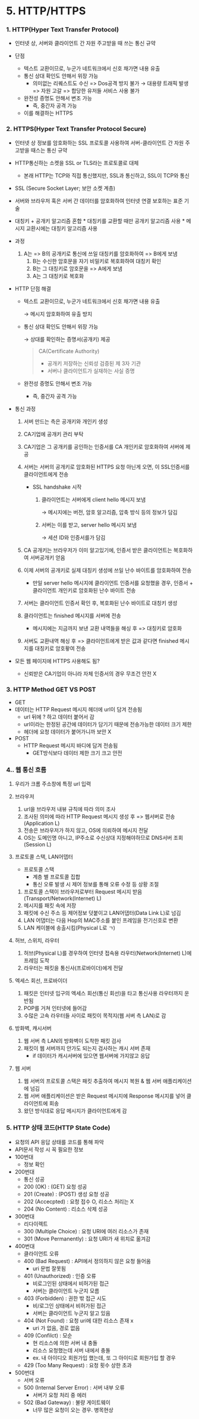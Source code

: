 # 5. HTTP/HTTPS



### 1. HTTP(Hyper Text Transfer Protocol)

* 인터넷 상, 서버와 클라이언트 간 자원 주고받을 때 쓰는 통신 규약

* 단점

  * 텍스트 교환이므로, 누군가 네트워크에서 신호 채가면 내용 유출
  * 통신 상대 확인도 안해서 위장 가능
    * 의미없는 리퀘스트도 수신 => Dos공격 방지 불가
      →   대용량 트래픽 발생 => 자원 고갈 => 합당한 유저들 서비스 사용 불가
  * 완전성 증명도 안해서 변조 가능
    * 즉, 중간자 공격 가능
  * 이를 해결하는 HTTPS

  

### 2. HTTPS(Hyper Text Transfer Protocol Secure)

* 인터넷 상 정보를 암호화하는 SSL 프로토콜 사용하여 서버-클라이언트 간 자원 주고받을 때스는 통신 규약

* HTTP통신하는 소켓을 SSL or TLS라는 프로토콜로 대체

  * 본래 HTTP는 TCP와 직접 통신했지만, SSL과 통신하고, SSL이 TCP와 통신

*  SSL (Secure Socket Layer; 보안 소켓 계층)

  * 서버와 브라우저 혹은 서버 간 데이터를 암호화하여 인터넷 연결 보호하는 표준 기술

  *  대칭키 + 공개키 알고리즘 혼합
    * 대칭키를 교환할 때만 공개키 알고리즘 사용
    * 메시지 교환시에는 대칭키 알고리즘 사용

  * 과정

    1. A는 => B의 공개키로 통신에 쓰일 대칭키를 암호화하여 => B에게 보냄
       1. B는 수신한 암호문을 자기 비밀키로 복호화하여 대칭키 확인
       2. B는 그 대칭키로 암호문을 => A에게 보냄
       3. A는 그 대칭키로 복호화

  * HTTP 단점 해결

    * 텍스트 교환이므로, 누군가 네트워크에서 신호 채가면 내용 유출

      →   메시지 암호화하여 유출 방지

    * 통신 상대 확인도 안해서 위장 가능

      →   상대를 확인하는 증명서(공개키) 제공

      >CA(Certificate Authority)
      >
      >- 공개키 저장하는 신뢰성 검증된 제 3자 기관
      >- 서버나 클라이언트가 실재하는 사실 증명

    * 완전성 증명도 안해서 변조 가능

      * 즉, 중간자 공격 가능

* 통신 과정

  1. 서버 만드는 측은 공개키와 개인키 생성

  2. CA기업에 공개키 관리 부탁

  3. CA기업은 그 공개키를 공인하는 인증서를 CA 개인키로 암호화하여 서버에 제공

  4. 서버는 서버의 공개키로 암호화된 HTTPS 요청 아닌게 오면, 이 SSL인증서를 클라이언트에게 전송

     * SSL handshake 시작

       1. 클라이언트는 서버에게 client hello 메시지 보냄

          →   메시지에는 버전, 암호 알고리즘, 압축 방식 등의 정보가 담김

       2. 서버는 이를 받고, server hello 메시지 보냄

          →   세션 ID와 인증서를가 담김

  5. CA 공개키는 브라우저가 이미 알고있기에, 인증서 받은 클라이언트는 복호화하여 서버공개키 얻음

  6. 이제 서버의 공개키로 실제 대칭키 생성에 쓰일 난수 바이트를 암호화하여 전송

     * 만일 server hello 메시지에 클라이언트 인증서를 요청했을 경우, 인증서 + 클라이언트 개인키로 암호화된 난수 바이트 전송

  7. 서버는 클라이언트 인증서 확인 후, 복호화된 난수 바이트로 대칭키 생성

  8. 클라이언트는 finished 메시지를 서버에 전송

     * 메시지에는 지금까지 보낸 교환 내역들을 해싱 후 => 대칭키로 암호화

  9. 서버도 교환내역 해싱 후 => 클라이언트에게 받은 값과 같다면 finished 메시지를 대칭키로 암호홯여 전송

* 모든 웹 페이지에 HTTPS 사용해도 됨?

  * 신뢰받은 CA기업이 아니라 자체 인증서의 경우 무조건 안전 X



### 3. HTTP Method GET VS POST

*  GET
  * 데이터는 HTTP Request 메시지 헤더에 url이 담겨 전송됨
    * url 뒤에  ? 하고 데이터 붙어서 감
    * url이라는 한정된 공간에 데이터가 담기기 때문에 전송가능한 데이터 크기 제한
    * 헤더에 요청 데이터가 붙어가니까 보안 X
* POST
  * HTTP Request 메시지 바디에 담겨 전송됨
    * GET방식보다 데이터 제한 크기 크고 안전



### 4.. 웹 통신 흐름

1. 우리가 크롬 주소창에 특정 url 입력

2. 브라우저

   1. url을 브라우저 내뷰 규칙에 따라 의미 조사
   2. 조사된 의미에 따라 HTTP Request 메시지 생성 후 => 웹서버로 전송 (Application L)
   3. 전송은 브라우저가 하지 않고, OS에 의뢰하여 메시지 전달
   4. OS는 도메인명 아니고, IP주소로 수신상대 지정해야하므로 DNS서버 조회 (Session L)

3. 프로토콜 스택, LAN어뎁터

   * 프로토콜 스택
     * 계층 별 프로토콜 집합
     * 통신 오류 발생 시 제어 정보를 통해 오류 수정 등 상황 조절

   1. 프로토콜 스택이 브라우저로부터 Request 메시지 받음 (Transport/Network(Internet) L)
   2. 메시지를 패킷 속에 저장
   3. 패킷에 수신 주소 등 제어정보 덧붙이고 LAN어댑터(Data Link L)로 넘김
   4. LAN 어댑터는 다음 Hop의 MAC주소를 붙인 프레임을 전기신호로 변환
   5. LAN 케이블에 송출시킴(Physical L로 ㄱ)

4. 허브, 스위치, 라우터

   1. 허브(Physical L)를 경우하여 인터넷 접속용 라우터(Network(Internet) L)에 프레임 도착
   2. 라우터는 패킷을 통신사(프로바이더)에게 전달

5. 엑세스 회선, 프로바이더

   1. 패킷은 인터넷 입구의 엑세스 회선(통신 회선)을 타고 통신사용 라우터까지 운반됨
   2. POP를 거쳐 인터넷에 들어감
   3. 수많은 고속 라우터들 사이로 패킷이 목적지(웹 서버 측 LAN)로 감

6. 방화벽, 캐시서버

   1. 웹 서버 측 LAN의 방화벽이 도착한 패킷 검사
   2. 패킷이 웹 서버까지 안가도 되는지 검사하는 캐시 서버 존재
      * if 데이터가 캐시서버에 있으면 웹서버에 가지않고 응답

7. 웹 서버

   1. 웹 서버의 프로토콜 스택은 패킷 추출하여 메시지 복원 & 웹 서버 애플리케이션에 넘김
   2. 웹 서버 애플리케이션은 받은 Request 메시지에 Response 메시지를 넣어 클라이언트에 회송
   3. 왔던 방식대로 응답 메시지가 클라이언트에게 감



### 5. HTTP 상태 코드(HTTP State Code)

* 요청의 API 응답 상태를 코드를 통해 파악
* API문서 작성 시 꼭 필요한 정보
* 100번대
  * 정보 확인
* 200번대
  * 통신 성공
  * 200 (OK) : (GET) 요청 성공
  * 201 (Create) : (POST) 생성 요청 성공
  * 202 (Accecpted) : 요청 접수 O, 리소스 처리는 X
  * 204 (No Content) : 리소스 삭제 성공
* 300번대
  * 리다이렉트
  * 300 (Multiple Choice) : 요청 URI에 여러 리소스가 존재
  * 301 (Move Permanently) : 요청 URI가 새 위치로 옮겨감
* 400번대
  * 클라이언트 오류
  * 400 (Bad Request) : API에서 정의하지 않은 요청 들어옴
    * uri 문법 잘못됨
  * 401 (Unauthorized) : 인증 오류 
    * 비로그인된 상태에서 비허가된 접근
    * 서버는 클라이언트 누군지 모름
  * 403 (Forbidden) : 권한 밖 접근 시도 
    * 비/로그인 상태에서 비허가된 접근 
    * 서버는 클라이언트 누군지 알고 있음
  * 404 (Not Found) : 요청 uri에 대한 리소스 존재 x 
    *  uri 가 없음, 경로 없음
  * 409 (Confilct) : 모순
    * 현 리소스에 의한 서버 내 충돌
    * 리소스 요청했는데 서버 내에서 충돌
    * ex. 내 아이디오 회원가입 했는데, 또 그 아이디로 회원가입 할 경우
  * 429 (Too Many Request) : 요청 횟수 상한 초과
* 500번대
  * 서버 오류
  * 500 (Internal Server Error) : 서버 내부 오류
    * 서버가 요청 처리 중 에러
  * 502 (Bad Gateway) : 불량 게이트웨이
    * 너무 많은 요청이 오는 경우. 병목현상